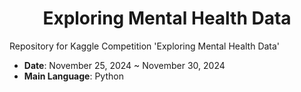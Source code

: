 <div align="center">
  
# Exploring Mental Health Data

</div>

Repository for Kaggle Competition 'Exploring Mental Health Data'

- **Date**: November 25, 2024 ~ November 30, 2024
- **Main Language**: Python

</div>
